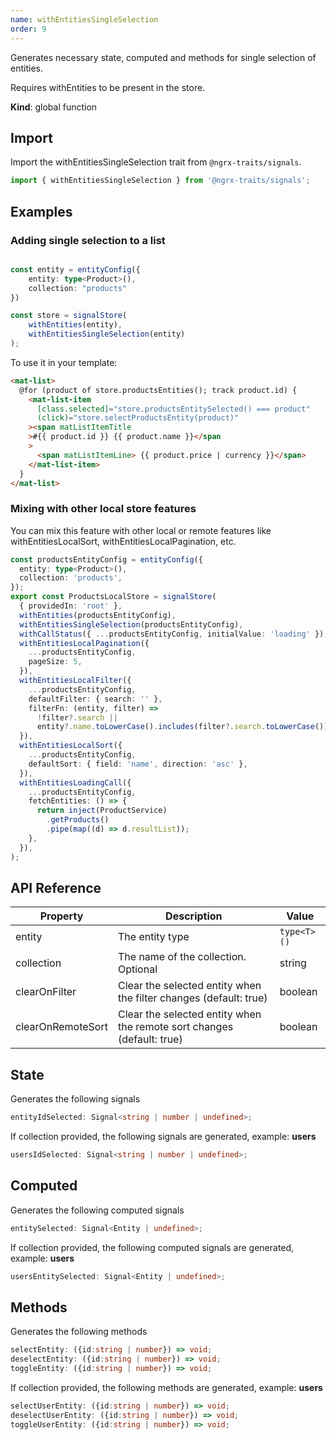 ```yaml
---
name: withEntitiesSingleSelection 
order: 9
---
```


Generates necessary state, computed and methods for single selection of entities.

Requires withEntities to be present in the store.

**Kind**: global function

## Import

Import the withEntitiesSingleSelection trait from `@ngrx-traits/signals`.

```ts
import { withEntitiesSingleSelection } from '@ngrx-traits/signals';
```

## Examples
### Adding single selection to a list

```typescript

const entity = entityConfig({
    entity: type<Product>(),
    collection: "products"
})

const store = signalStore(
    withEntities(entity),
    withEntitiesSingleSelection(entity)
);
```
To use it in your template:
```html
<mat-list>
  @for (product of store.productsEntities(); track product.id) {
    <mat-list-item
      [class.selected]="store.productsEntitySelected() === product"
      (click)="store.selectProductsEntity(product)"
    ><span matListItemTitle
    >#{{ product.id }} {{ product.name }}</span
    >
      <span matListItemLine> {{ product.price | currency }}</span>
    </mat-list-item>
  }
</mat-list>
```

### Mixing with other local store features
You can mix this feature with other local or remote features like withEntitiesLocalSort, withEntitiesLocalPagination, etc.

```typescript
const productsEntityConfig = entityConfig({
  entity: type<Product>(),
  collection: 'products',
});
export const ProductsLocalStore = signalStore(
  { providedIn: 'root' },
  withEntities(productsEntityConfig),
  withEntitiesSingleSelection(productsEntityConfig),
  withCallStatus({ ...productsEntityConfig, initialValue: 'loading' }),
  withEntitiesLocalPagination({
    ...productsEntityConfig,
    pageSize: 5,
  }),
  withEntitiesLocalFilter({
    ...productsEntityConfig,
    defaultFilter: { search: '' },
    filterFn: (entity, filter) =>
      !filter?.search ||
      entity?.name.toLowerCase().includes(filter?.search.toLowerCase()),
  }),
  withEntitiesLocalSort({
    ...productsEntityConfig,
    defaultSort: { field: 'name', direction: 'asc' },
  }),
  withEntitiesLoadingCall({
    ...productsEntityConfig,
    fetchEntities: () => {
      return inject(ProductService)
        .getProducts()
        .pipe(map((d) => d.resultList));
    },
  }),
);
```

## API Reference

| Property    | Description                          | Value       |
| ----------- | ------------------------------------ |-------------|
| entity      | The entity type                      | `type<T>()` |
| collection  | The name of the collection. Optional | string      |
| clearOnFilter | Clear the selected entity when the filter changes (default: true)             | boolean     |
| clearOnRemoteSort | Clear the selected entity when the remote sort changes (default: true)             | boolean     |

## State

Generates the following signals

```typescript
entityIdSelected: Signal<string | number | undefined>;
```

If collection provided, the following signals are generated, example: **users**

```typescript
usersIdSelected: Signal<string | number | undefined>;
```

## Computed

Generates the following computed signals

```typescript
entitySelected: Signal<Entity | undefined>;
```

If collection provided, the following computed signals are generated, example: **users**

```typescript
usersEntitySelected: Signal<Entity | undefined>;
```

## Methods

Generates the following methods

```typescript
selectEntity: ({id:string | number}) => void;
deselectEntity: ({id:string | number}) => void;
toggleEntity: ({id:string | number}) => void;
```

If collection provided, the following methods are generated, example: **users**

```typescript
selectUserEntity: ({id:string | number}) => void;
deselectUserEntity: ({id:string | number}) => void;
toggleUserEntity: ({id:string | number}) => void;
```
